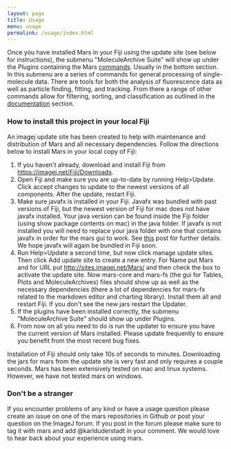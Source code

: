 ```yaml
---
layout: page
title: Usage
menu: usage
permalink: /usage/index.html
---
```

Once you have installed Mars in your Fiji using the update site (see below for instructions), the submenu "MoleculeArchive Suite" will show up under the Plugins containing the Mars [commands](../docs). Usually in the bottom section. In this submenu are a series of commands for general processing of single-molecule data. There are tools for both the analysis of fluorescence data as well as particle finding, fitting, and tracking. From there a range of other commands allow for filtering, sorting, and classification as outlined in the [documentation](../docs) section.

### How to install this project in your local Fiji
An imagej update site has been created to help with maintenance and distribution of Mars and all necessary dependencies. Follow the directions below to install Mars in your local copy of Fiji:
1. If you haven't already, download and install Fiji from https://imagej.net/Fiji/Downloads.
1. Open Fiji and make sure you are up-to-date by running Help>Update. Click accept changes to update to the newest versions of all components. After the update, restart Fiji.
1. Make sure javafx is installed in your Fiji. Javafx was bundled with past versions of Fiji, but the newest version of Fiji for mac does not have javafx installed. Your java version can be found inside the Fiji folder (using show package contents on mac) in the java folder. If javafx is not installed you will need to replace your java folder with one that contains javafx in order for the mars gui to work. See [this](https://forum.image.sc/t/can-not-use-javafx-on-fiji-at-openjdk/27213/10) post for further details. We hope javafx will again be bundled in Fiji soon.
1. Run Help>Update a second time, but now click manage update sites. Then click Add update site to create a new entry. For Name put Mars and for URL put http://sites.imagej.net/Mars/ and then check the box to activate the update site. Now mars-core and mars-fs (the gui for Tables, Plots and MoleculeArchives) files should show up as well as the necessary dependencies (there a lot of dependencies for mars-fx related to the markdown editor and charting library). Install them all and restart Fiji. If you don't see the new jars restart the Updater.
1. If the plugins have been installed correctly, the submenu "MoleculeArchive Suite" should show up under Plugins.
1. From now on all you need to do is run the updater to ensure you have the current version of Mars installed. Please update frequently to ensure you benefit from the most recent bug fixes.

Installation of Fiji should only take 10s of seconds to minutes. Downloading the jars for mars from the update site is very fast and only requires a couple seconds. Mars has been extensively tested on mac and linux systems. However, we have not tested mars on windows.

### Don't be a stranger
If you encounter problems of any kind or have a usage question please create an issue on one of the mars repositories in Github or post your question on the ImageJ forum. If you post in the forum please make sure to tag it with mars and add @karlduderstadt in your comment. We would love to hear back about your experience using mars.
